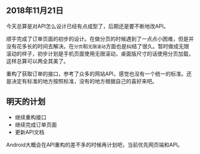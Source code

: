 ## 2018年11月21日


今天总算是对API怎么设计已经有点成型了，后期还是要不断地改API。  

顺手完成了订单页面的初步的设计。在做分页的时候遇到了一点点小困难，但是并没有花多长的时间去解决。在`分页`和`无限滚动`方面也是纠结了很久。暂时做成无限滚动的样子，初步计划是手机页面使用无限滚动，桌面版尺寸的话使用分页加载，这样总算可以两全其美了。  

重构了获取订单的接口，参考了众多的网站API，感觉也没有一个统一的标准。还是决定有标准的地方按照标准，没有的地方根据自己的喜好来吧。

## 明天的计划
- 继续重构接口
- 继续完成订单页面
- 更新API文档

Android大概会在API重构的差不多的时候再计划吧，当前优先网页端和API。